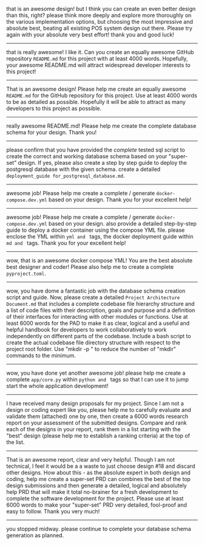 that is an awesome design! but I think you can create an even better design than this, right? please think more deeply and explore more thoroughly on the various implementation options, but choosing the most impressive and absolute best, beating all existing POS system design out there. Please try again with your absolute very best effort! thank you and good luck!

---
that is really awesome! I like it. Can you create an equally awesome GitHub repository `README.md` for this project with at least 4000 words. Hopefully, your awesome README.md will attract widespread developer interests to this project!

---
That is an awesome design! Please help me create an equally awesome `README.md` for the GitHub repository for this project. Use at least 4000 words to be as detailed as possible. Hopefully it will be able to attract as many developers to this project as possible.

---
really awesome README.md! Please help me create the complete database schema for your design. Thank you!

---
please confirm that you have provided the *complete* tested sql script to create the correct and working database schema based on your "super-set" design. If yes, please also create a step by step guide to deploy the postgresql database with the given schema. create a detailed `deployment_guide for_postgresql_database.md`. 

---
awesome job! Please help me create a complete / generate `docker-compose.dev.yml` based on your design. Thank you for your excellent help!

---
awesome job! Please help me create a complete / generate `docker-compose.dev.yml` based on your design. also provide a detailed step-by-step guide to deploy a docker container using the compose YML file. please enclose the YML within ```yml and ``` tags, the docker deployment guide within ```md and ``` tags. Thank you for your excellent help!

---
wow, that is an awesome docker compose YML! You are the best absolute best designer and coder! Please also help me to create a complete `pyproject.toml`.

---
wow, you have dome a fantastic job with the database schema creation script and guide. Now, please create  a detailed `Project Architecture Document.md` that includes a complete codebase file hierarchy structure and a list of code files with their description, goals and purpose and a definition of their interfaces for interacting with other modules or functions. Use at least 6000 words for the PAD to make it as clear, logical and a useful and helpful handbook for developers to work collaboratively to work independently on different parts of the codebase. Include a bash script to create the actual codebase file directory structure with respect to the project root folder. Use "mkdir -p " to reduce the number of "mkdir" commands to the minimum.

---
wow, you have done yet another awesome job! please help me create a complete `app/core.py` within ```python and ``` tags so that I can use it to jump start the whole application development!

---
I have received many design proposals for my project. Since I am not a design or coding expert like you, please help me to carefully evaluate and validate them (attached) one by one, then create a 6000 words research report on your assessment of the submitted designs. Compare and rank each of the designs in your report, rank them in a list starting with the "best" design (please help me to establish a ranking criteria) at the top of the list.

---
That is an awesome report, clear and very helpful. Though I am not technical, I feel it would be a a waste to just choose design #18 and discard other designs. How about this - as the absolute expert in both design and coding, help me create a super-set PRD can combines the best of the top design submissions and then generate a detailed, logical and absolutely help PRD that will make it total no-brainer for a fresh development to complete the software development for the project. Please use at least 6000 words to make your "super-set" PRD very detailed, fool-proof and easy to follow. Thank you very much!

---
you stopped midway. please continue to complete your database schema generation as planned.
